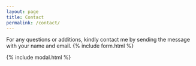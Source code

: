 ```yaml
---
layout: page
title: Contact
permalink: /contact/
---
```


For any questions or additions, kindly contact me by sending the message with your name and email.
{% include form.html %}

{% include modal.html %}
